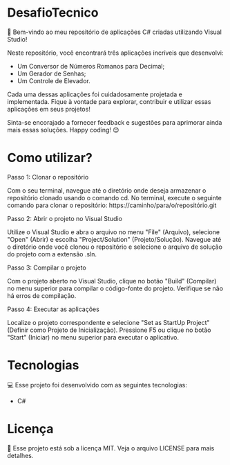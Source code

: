# DesafioTecnico

🚀 Bem-vindo ao meu repositório de aplicações C# criadas utilizando Visual Studio!

Neste repositório, você encontrará três aplicações incríveis que desenvolvi: 

- Um Conversor de Números Romanos para Decimal;
- Um Gerador de Senhas;
- Um Controle de Elevador.

Cada uma dessas aplicações foi cuidadosamente projetada e implementada. Fique à vontade para explorar, contribuir e utilizar essas aplicações em seus projetos! 

Sinta-se encorajado a fornecer feedback e sugestões para aprimorar ainda mais essas soluções. Happy coding! 😊

# Como utilizar?

Passo 1: Clonar o repositório

Com o seu terminal, navegue até o diretório onde deseja armazenar o repositório clonado usando o comando cd. No terminal, execute o seguinte comando para clonar o repositório: https://caminho/para/o/repositório.git

Passo 2: Abrir o projeto no Visual Studio

Utilize o Visual Studio e abra o arquivo no menu "File" (Arquivo), selecione "Open" (Abrir) e escolha "Project/Solution" (Projeto/Solução). Navegue até o diretório onde você clonou o repositório e selecione o arquivo de solução do projeto com a extensão .sln.

Passo 3: Compilar o projeto

Com o projeto aberto no Visual Studio, clique no botão "Build" (Compilar) no menu superior para compilar o código-fonte do projeto. Verifique se não há erros de compilação.

Passo 4: Executar as aplicações

Localize o projeto correspondente e selecione "Set as StartUp Project" (Definir como Projeto de Inicialização). Pressione F5 ou clique no botão "Start" (Iniciar) no menu superior para executar o aplicativo.



# Tecnologias 

💻 Esse projeto foi desenvolvido com as seguintes tecnologias:
- C#

# Licença
📝 Esse projeto está sob a licença MIT. Veja o arquivo LICENSE para mais detalhes.


